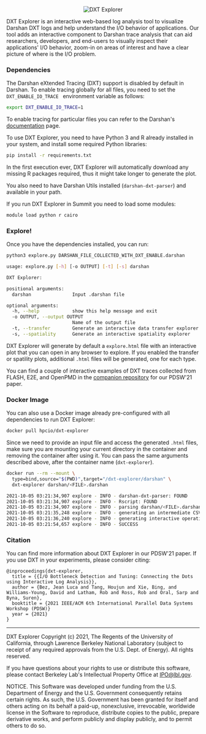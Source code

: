 <p align="center">
  <img src="https://github.com/hpc-io/dxt-explorer/raw/main/dxt-explorer.png" alt="DXT Explorer"/>
</p>

DXT Explorer is an interactive web-based log analysis tool to visualize Darshan DXT logs and help understand the I/O behavior of applications. Our tool adds an interactive component to Darshan trace analysis that can aid researchers, developers, and end-users to visually inspect their applications' I/O behavior, zoom-in on areas of interest and have a clear picture of where is the I/O problem. 

### Dependencies

The Darshan eXtended Tracing (DXT) support is disabled by default in Darshan. To enable tracing globally for all files, you need to set the `DXT_ENABLE_IO_TRACE ` environment variable as follows:

```bash
export DXT_ENABLE_IO_TRACE=1
```

To enable tracing for particular files you can refer to the Darshan's [documentation](https://www.mcs.anl.gov/research/projects/darshan/docs/darshan-runtime.html#_using_the_darshan_extended_tracing_dxt_module) page.

To use DXT Explorer, you need to have Python 3 and R already installed in your system, and install some required Python libraries:

```bash
pip install -r requirements.txt
```

In the first execution ever, DXT Explorer will automatically download any missing R packages required, thus it might take longer to generate the plot.

You also need to have Darshan Utils installed (`darshan-dxt-parser`) and available in your path.

If you run DXT Explorer in Summit you need to load some modules:

```bash
module load python r cairo
```

### Explore!

Once you have the dependencies installed, you can run:

```bash
python3 explore.py DARSHAN_FILE_COLLECTED_WITH_DXT_ENABLE.darshan
```

```bash
usage: explore.py [-h] [-o OUTPUT] [-t] [-s] darshan

DXT Explorer:

positional arguments:
  darshan               Input .darshan file

optional arguments:
  -h, --help            show this help message and exit
  -o OUTPUT, --output OUTPUT
                        Name of the output file
  -t, --transfer        Generate an interactive data transfer explorer
  -s, --spatiality      Generate an interactive spatiality explorer
```

DXT Explorer will generate by default a `explore.html` file with an interactive plot that you can open in any browser to explore. If you enabled the transfer or spatility plots, additional `.html` files will be generated, one for each type.

You can find a couple of interactive examples of DXT traces collected from FLASH, E2E, and OpenPMD in the [companion repository](https://jeanbez.gitlab.io/pdsw-2021) for our PDSW'21 paper.

### Docker Image

You can also use a Docker image already pre-configured with all dependencies to run DXT Explorer:

```bash
docker pull hpcio/dxt-explorer
```

Since we need to provide an input file and access the generated `.html` files, make sure you are mounting your current directory in the container and removing the container after using it. You can pass the same arguments described above, after the container name (`dxt-explorer`).

```bash
docker run --rm --mount \
  type=bind,source="$(PWD)",target="/dxt-explorer/darshan" \
  dxt-explorer darshan/<FILE>.darshan
```

```bash
2021-10-05 03:21:34,907 explore - INFO - darshan-dxt-parser: FOUND
2021-10-05 03:21:34,907 explore - INFO - Rscript: FOUND
2021-10-05 03:21:34,907 explore - INFO - parsing darshan/<FILE>.darshan file
2021-10-05 03:21:35,248 explore - INFO - generating an intermediate CSV file
2021-10-05 03:21:36,240 explore - INFO - generating interactive operation plot
2021-10-05 03:21:54,657 explore - INFO - SUCCESS
```

### Citation

You can find more information about DXT Explorer in our PDSW'21 paper. If you use DXT in your experiments, please consider citing:

```
@inproceedings{dxt-explorer,
  title = {{I/O Bottleneck Detection and Tuning: Connecting the Dots using Interactive Log Analysis}},
  author = {Bez, Jean Luca and Tang, Houjun and Xie, Bing, and Williams-Young, David and Latham, Rob and Ross, Rob and Oral, Sarp and Byna, Suren},
  booktitle = {2021 IEEE/ACM 6th International Parallel Data Systems Workshop (PDSW)}
  year = {2021}
}
```
---

DXT Explorer Copyright (c) 2021, The Regents of the University of California, through Lawrence Berkeley National Laboratory (subject to receipt of any required approvals from the U.S. Dept. of Energy). All rights reserved.

If you have questions about your rights to use or distribute this software, please contact Berkeley Lab's Intellectual Property Office at IPO@lbl.gov.

NOTICE.  This Software was developed under funding from the U.S. Department of Energy and the U.S. Government consequently retains certain rights.  As such, the U.S. Government has been granted for itself and others acting on its behalf a paid-up, nonexclusive, irrevocable, worldwide license in the Software to reproduce, distribute copies to the public, prepare derivative works, and perform publicly and display publicly, and to permit others to do so.
